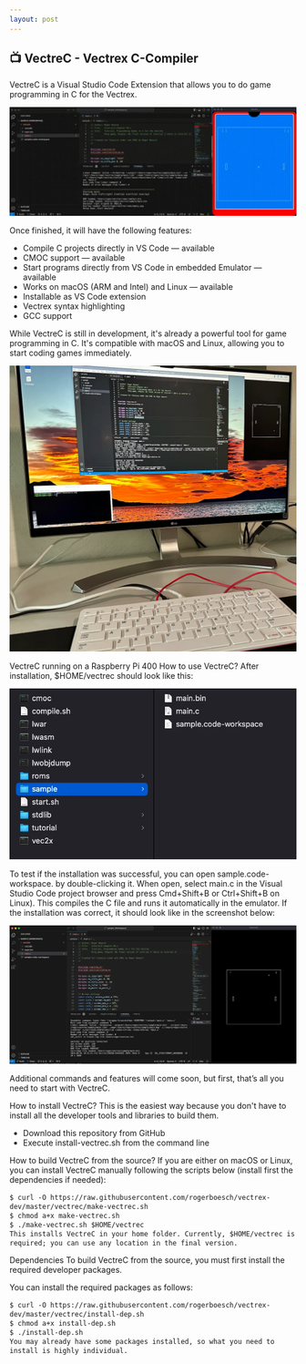 ```yaml
---
layout: post
---
```


## 📺 VectreC - Vectrex C-Compiler

VectreC is a Visual Studio Code Extension that allows you to do game programming in C for the Vectrex.

![VectreC](/images/vectrec-001.webp)

Once finished, it will have the following features:

- Compile C projects directly in VS Code — available
- CMOC support — available
- Start programs directly from VS Code in embedded Emulator — available
- Works on macOS (ARM and Intel) and Linux — available
- Installable as VS Code extension
- Vectrex syntax highlighting
- GCC support

While VectreC is still in development, it's already a powerful tool for game programming in C. It's compatible with macOS and Linux, allowing you to start coding games immediately.

![VectreC](/images/vectrec-002.webp)

VectreC running on a Raspberry Pi 400
How to use VectreC?
After installation, $HOME/vectrec should look like this:

![VectreC](/images/vectrec-003.webp)

To test if the installation was successful, you can open sample.code-workspace. by double-clicking it. When open, select main.c in the Visual Studio Code project browser and press Cmd+Shift+B or Ctrl+Shift+B on Linux). This compiles the C file and runs it automatically in the emulator. If the installation was correct, it should look like in the screenshot below:

![VectreC](/images/vectrec-004.webp)

Additional commands and features will come soon, but first, that’s all you need to start with VectreC.

How to install VectreC?
This is the easiest way because you don't have to install all the developer tools and libraries to build them.

- Download this repository from GitHub
- Execute install-vectrec.sh from the command line

How to build VectreC from the source?
If you are either on macOS or Linux, you can install VectreC manually following the scripts below (install first the dependencies if needed):

```
$ curl -O https://raw.githubusercontent.com/rogerboesch/vectrex-dev/master/vectrec/make-vectrec.sh
$ chmod a+x make-vectrec.sh
$ ./make-vectrec.sh $HOME/vectrec
This installs VectreC in your home folder. Currently, $HOME/vectrec is required; you can use any location in the final version.
```

Dependencies
To build VectreC from the source, you must first install the required developer packages.

You can install the required packages as follows:

```
$ curl -O https://raw.githubusercontent.com/rogerboesch/vectrex-dev/master/vectrec/install-dep.sh
$ chmod a+x install-dep.sh
$ ./install-dep.sh
You may already have some packages installed, so what you need to install is highly individual.
```